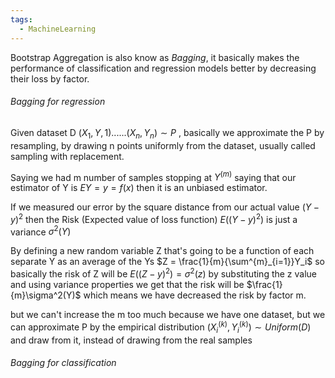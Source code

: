 ```yaml
---
tags:
  - MachineLearning
---
```

Bootstrap Aggregation is also know as *Bagging*, it basically makes the performance of classification and regression models better by decreasing their loss by factor.

###### Bagging for regression

Given dataset D $(X_1,Y,1)......(X_n,Y_n) \sim P$ , basically we approximate the P by resampling, by drawing n points uniformly from the dataset, usually called sampling with replacement.

Saying we had m number of samples stopping at $Y^{(m)}$ saying that our estimator of Y is $EY=y=f(x)$ then it is an unbiased estimator.

If we measured our error by the square distance from our actual value $(Y-y)^2$ then the Risk (Expected value of loss function) $E((Y-y)^2)$ is just a variance $\sigma^2(Y)$

By defining a new random variable Z that's going to be a function of each separate Y as an average of the Ys $Z = \frac{1}{m}{\sum^{m}_{i=1}}Y_i$ so basically the risk of Z will be $E((Z-y)^2) =\sigma^2(z)$ by substituting the z value and using variance properties we get that the risk will be $\frac{1}{m}\sigma^2(Y)$ which means we have decreased the risk by factor m.

but we can't increase the m too much because we have one dataset, but we can approximate P by the empirical distribution $(X_{i}^{(k)}, Y_{i}^{(k)}) \sim Uniform(D)$  and draw from it, instead of drawing from the real samples  

###### Bagging for classification
